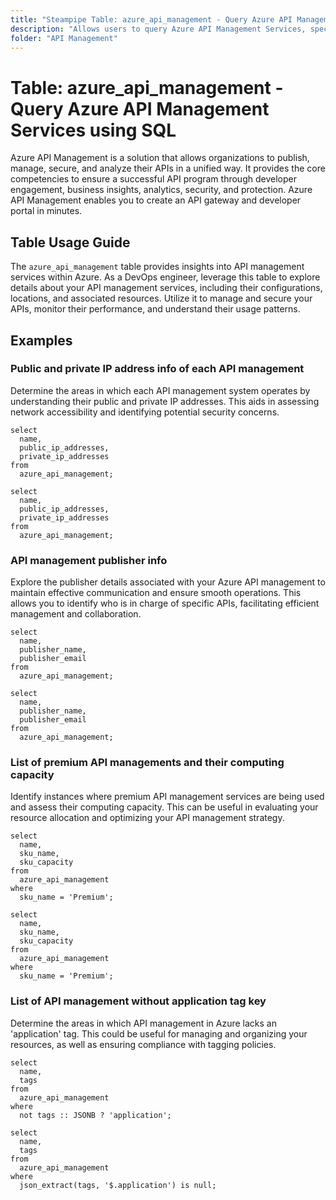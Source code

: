 ```yaml
---
title: "Steampipe Table: azure_api_management - Query Azure API Management Services using SQL"
description: "Allows users to query Azure API Management Services, specifically providing insights into the management of APIs for both on-premises and cloud solutions."
folder: "API Management"
---
```


# Table: azure_api_management - Query Azure API Management Services using SQL

Azure API Management is a solution that allows organizations to publish, manage, secure, and analyze their APIs in a unified way. It provides the core competencies to ensure a successful API program through developer engagement, business insights, analytics, security, and protection. Azure API Management enables you to create an API gateway and developer portal in minutes.

## Table Usage Guide

The `azure_api_management` table provides insights into API management services within Azure. As a DevOps engineer, leverage this table to explore details about your API management services, including their configurations, locations, and associated resources. Utilize it to manage and secure your APIs, monitor their performance, and understand their usage patterns.

## Examples

### Public and private IP address info of each API management
Determine the areas in which each API management system operates by understanding their public and private IP addresses. This aids in assessing network accessibility and identifying potential security concerns.

```sql+postgres
select
  name,
  public_ip_addresses,
  private_ip_addresses
from
  azure_api_management;
```

```sql+sqlite
select
  name,
  public_ip_addresses,
  private_ip_addresses
from
  azure_api_management;
```

### API management publisher info
Explore the publisher details associated with your Azure API management to maintain effective communication and ensure smooth operations. This allows you to identify who is in charge of specific APIs, facilitating efficient management and collaboration.

```sql+postgres
select
  name,
  publisher_name,
  publisher_email
from
  azure_api_management;
```

```sql+sqlite
select
  name,
  publisher_name,
  publisher_email
from
  azure_api_management;
```

### List of premium API managements and their computing capacity
Identify instances where premium API management services are being used and assess their computing capacity. This can be useful in evaluating your resource allocation and optimizing your API management strategy.

```sql+postgres
select
  name,
  sku_name,
  sku_capacity
from
  azure_api_management
where
  sku_name = 'Premium';
```

```sql+sqlite
select
  name,
  sku_name,
  sku_capacity
from
  azure_api_management
where
  sku_name = 'Premium';
```

### List of API management without application tag key
Determine the areas in which API management in Azure lacks an 'application' tag. This could be useful for managing and organizing your resources, as well as ensuring compliance with tagging policies.

```sql+postgres
select
  name,
  tags
from
  azure_api_management
where
  not tags :: JSONB ? 'application';
```

```sql+sqlite
select
  name,
  tags
from
  azure_api_management
where
  json_extract(tags, '$.application') is null;
```